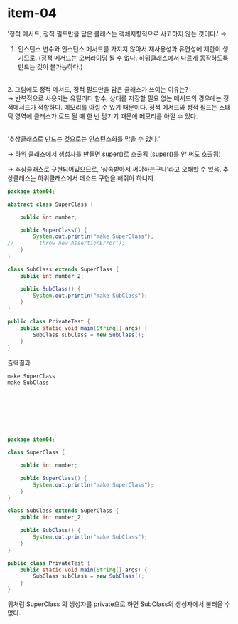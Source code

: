 # item-04


'정적 메서드, 정적 필드만을 담은 클래스는 객체지향적으로 사고하지 않는 것이다.'
→
1. 인스턴스 변수와 인스턴스 메서드를 가지지 않아서 재사용성과 유연성에 제한이 생기므로. (정적 메서드는 오버라이딩 될 수 없다. 하위클래스에서 다르게 동작하도록 만드는 것이 불가능하다.)

<br>
2. 그럼에도 정적 메서드, 정적 필드만을 담은 클래스가 쓰이는 이유는?<br>
→ 반복적으로 사용되는 유틸리티 함수, 상태를 저장할 필요 없는 메서드의 경우에는 정적메서드가 적합하다. 
메모리를 아낄 수 있기 때문이다. 정적 메서드와 정적 필드는 스태틱 영역에 클래스가 로드 될 때 한 번 담기기 때문에 메모리를 아낄 수 있다.
<br>
<br>

‘추상클래스로 만드는 것으로는 인스턴스화를 막을 수 없다.’

→ 하위 클래스에서 생성자를 만들면 super()로 호출됨 (super()를 안 써도 호출됨)

→ 추상클래스로 구현되어있으므로, ‘상속받아서 써야하는구나’라고 오해할 수 있음. 추상클래스는 하위클래스에서 메소드 구현을 해줘야 하니까.

```java
package item04;

abstract class SuperClass {

    public int number;

    public SuperClass() {
        System.out.println("make SuperClass");
//        throw new AssertionError();
    }
}

class SubClass extends SuperClass {
    public int number_2;

    public SubClass() {
        System.out.println("make SubClass");
    }
}

public class PrivateTest {
    public static void main(String[] args) {
        SubClass subClass = new SubClass();
    }
}
```

출력결과

```java
make SuperClass
make SubClass
```
<br>
<br>
<br>
<br>
<br>


```java
package item04;

class SuperClass {

    public int number;

    public SuperClass() {
        System.out.println("make SuperClass");
    }
}

class SubClass extends SuperClass {
    public int number_2;

    public SubClass() {
        System.out.println("make SubClass");
    }
}

public class PrivateTest {
    public static void main(String[] args) {
        SubClass subClass = new SubClass();
    }
}
```

위처럼 SuperClass 의 생성자를 private으로 하면 SubClass의 생성자에서 불러올 수 없다.